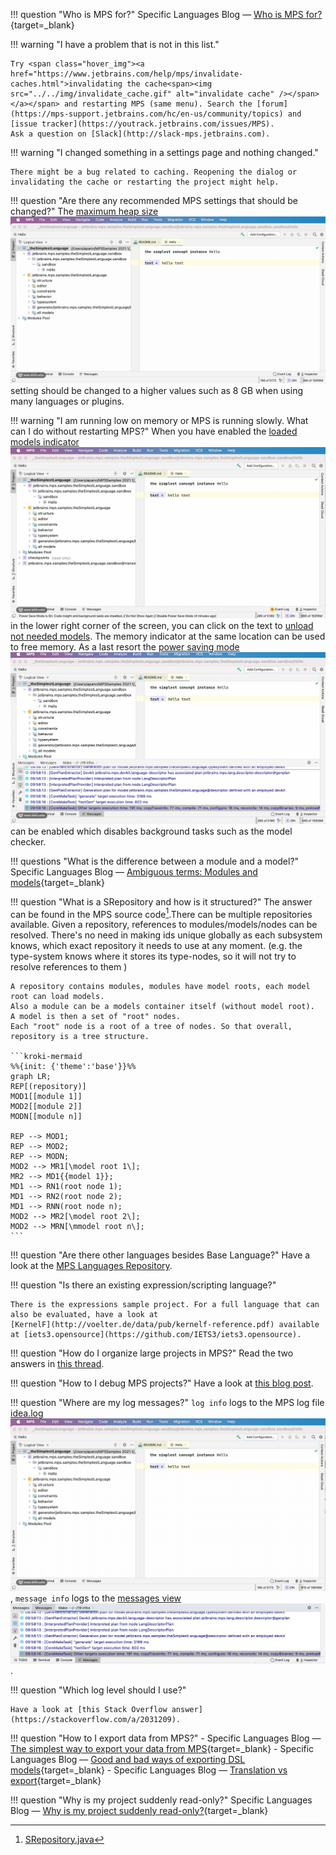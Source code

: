 !!! question "Who is MPS for?"
    Specific Languages Blog &mdash; [Who is MPS for?](https://specificlanguages.com/posts/who-is-mps-for/){target=_blank}

!!! warning "I have a problem that is not in this list."

    Try <span class="hover_img"><a href="https://www.jetbrains.com/help/mps/invalidate-caches.html">invalidating the cache<span><img src="../../img/invalidate_cache.gif" alt="invalidate cache" /></span></a></span> and restarting MPS (same menu). Search the [forum](https://mps-support.jetbrains.com/hc/en-us/community/topics) and [issue tracker](https://youtrack.jetbrains.com/issues/MPS). 
    Ask a question on [Slack](http://slack-mps.jetbrains.com).

!!! warning "I changed something in a settings page and nothing changed."

    There might be a bug related to caching. Reopening the dialog or invalidating the cache or restarting the project might help.

!!! question "Are there any recommended MPS settings that should be changed?"
    The <span class="hover_img"><a href="https://www.jetbrains.com/help/mps/tuning-the-ide.html#common-jvm-options">maximum heap size<span><img src="../../img/maximum_heap_size.gif" alt="maximum heap size" /></span></a></span> setting should be changed to a higher values such as 8 GB when using many languages or plugins.

!!! warning "I am running low on memory or MPS is running slowly. What can I do without restarting MPS?" 
    When you have enabled the <span class="hover_img"><a href="https://www.jetbrains.com/help/mps/status-bar.html?q=memory%20indicator#status-bar-icons">loaded models indicator<span><img src="../../img/memory_indicator.gif" alt="memory indicator" /></span></a></span> in the lower right corner of the screen, you can click on the text to [unload not needed models](https://confluence.jetbrains.com/display/MPS/What%27s+New+in+2019.3#What'sNewin2019.3-Modelunloading).
    The memory indicator at the same location can be used to free memory. As a last resort the <span class="hover_img"><a href="https://www.jetbrains.com/help/mps/status-bar.html?q=Power%20Save#status-bar-icons">power saving mode<span><img src="../../img/power_saving_mode.gif" alt="power saving mode" /></span></a></span> can be enabled which disables background tasks such as the model checker.

!!! questions "What is the difference between a module and a model?"
    Specific Languages Blog &mdash; [Ambiguous terms: Modules and models](https://specificlanguages.com/posts/2022-02/25-ambiguous-terms-modules-models/){target=_blank}

!!! question "What is a SRepository and how is it structured?"
    The answer can be found in the MPS source code[^1].There can be multiple repositories available. Given a repository, references to modules/models/nodes can be resolved.
    There's no need in making ids unique globally as each subsystem knows, which exact repository it needs to use at any moment.
    (e.g. the type-system knows where it stores its type-nodes, so it will not try to resolve references to them )

    A repository contains modules, modules have model roots, each model root can load models.
    Also a module can be a models container itself (without model root).
    A model is then a set of "root" nodes.
    Each "root" node is a root of a tree of nodes. So that overall, repository is a tree structure.

    ```kroki-mermaid
    %%{init: {'theme':'base'}}%%
    graph LR;
    REP[(repository)]
    MOD1[[module 1]]
    MOD2[[module 2]]
    MODN[[module n]]

    REP --> MOD1;
    REP --> MOD2;
    REP --> MODN;
    MOD2 --> MR1[\model root 1\];
    MR2 --> MD1{{model 1}};
    MD1 --> RN1(root node 1);
    MD1 --> RN2(root node 2);
    MD1 --> RNN(root node n);
    MOD2 --> MR2[\model root 2\];
    MOD2 --> MRN[\mmodel root n\];
    ``` 

!!! question "Are there other languages besides Base Language?"
    Have a look at the [MPS Languages Repository](https://confluence.jetbrains.com/display/MPS/MPS+Languages+Repository?_ga=2.190406190.441906427.1635067376-1212584208.1633605628).

!!! question "Is there an existing expression/scripting language?"

    There is the expressions sample project. For a full language that can also be evaluated, have a look at
    [KernelF](http://voelter.de/data/pub/kernelf-reference.pdf) available at [iets3.opensource](https://github.com/IETS3/iets3.opensource).

!!! question "How do I organize large projects in MPS?"
    Read the two answers in [this thread](https://mps-support.jetbrains.com/hc/en-us/community/posts/360010373120-How-to-organize-large-projects-in-MPS-).

!!! question "How to I debug MPS projects?"
    Have a look at [this blog post](https://dslfoundry.com/how-to-debug-in-mps/).

!!! question "Where are my log messages?"
    `log info` logs to the MPS log file <span class="hover_img"><a href="https://intellij-support.jetbrains.com/hc/en-us/articles/207241085-Locating-IDE-log-files">idea.log<span><img src="../../img/show_log.gif" alt="show log" /></span></a></span>, `message info` logs to the <span class="hover_img"><a href="https://www.jetbrains.com/help/mps/messages-tool-window.html">messages view<span><img src="../../img/messages_view.png" alt="messages view" /></span></a></span>.

!!! question "Which log level should I use?"

    Have a look at [this Stack Overflow answer](https://stackoverflow.com/a/2031209).

!!! question "How to I export data from MPS?"
    - Specific Languages Blog &mdash; [The simplest way to export your data from MPS](https://specificlanguages.com/posts/simplest-export-from-mps/){target=_blank}
    - Specific Languages Blog &mdash; [Good and bad ways of exporting DSL models](https://specificlanguages.com/posts/good-and-bad-ways-of-exporting-dsl-models/){target=_blank}
    - Specific Languages Blog &mdash; [Translation vs export](https://specificlanguages.com/posts/translation-vs-export/){target=_blank}

!!! question "Why is my project suddenly read-only?"
    Specific Languages Blog &mdash; [Why is my project suddenly read-only?](https://specificlanguages.com/posts/2022-03/11-why-is-my-project-read-only/){target=_blank}

[^1]: [SRepository.java](https://github.com/JetBrains/MPS/blob/78a8983d975c3177461ae2553fd253bdc63baab6/core/openapi/source/org/jetbrains/mps/openapi/module/SRepository.java#L24)
